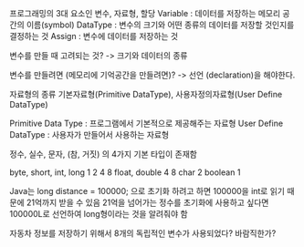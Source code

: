 프로그래밍의 3대 요소인 변수, 자료형, 할당
Variable : 데이터를 저장하는 메모리 공간의 이름(symbol)
DataType : 변수의 크기와 어떤 종류의 데이터를 저장할 것인지를 결정하는 것
Assign : 변수에 데이터를 저장하는 것

변수를 만들 때 고려되는 것?
-> 크기와 데이터의 종류

변수를 만들려면 (메모리에 기억공간을 만들려면)?
-> 선언 (declaration)을 해야한다.

자료형의 종류
기본자료형(Primitive DataType), 사용자정의자료형(User Define DataType)

Primitive Data Type : 프로그램에서 기본적으로 제공해주는 자료형
User Define DataType : 사용자가 만들어서 사용하는 자료형

정수, 실수, 문자, (참, 거짓) 의 4가지 기본 타입이 존재함

byte, short, int, long
1           2      4      8
float, double
4             8
char
2
boolean
1

Java는 long distance = 100000; 으로 초기화 하려고 하면
100000을 int로 읽기 때문에 21억까지 받을 수 있음
21억을 넘어가는 정수를 초기화에 사용하고 싶다면 100000L로 선언하여 long형이라는 것을 알려줘야 함

자동차 정보를 저장하기 위해서 8개의 독립적인 변수가 사용되었다? 바람직한가?